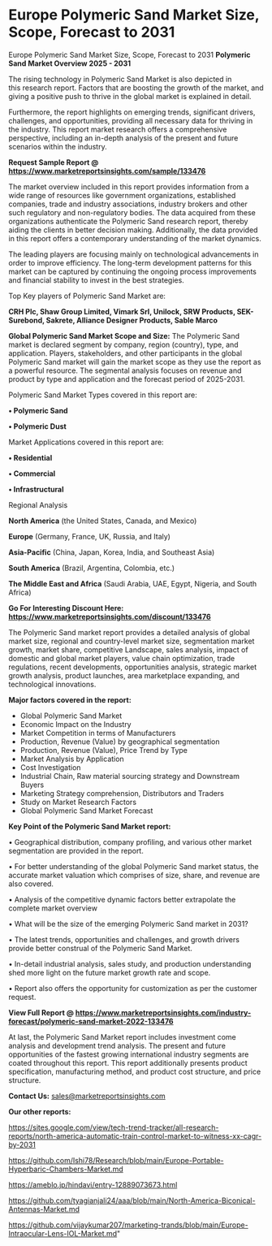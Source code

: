 # Europe Polymeric Sand Market Size, Scope, Forecast to 2031
Europe Polymeric Sand Market Size, Scope, Forecast to 2031
<Strong> Polymeric Sand Market Overview 2025 - 2031</strong>

The rising technology in Polymeric Sand Market is also depicted in this research report. Factors that are boosting the growth of the market, and giving a positive push to thrive in the global market is explained in detail.

Furthermore, the report highlights on emerging trends, significant drivers, challenges, and opportunities, providing all necessary data for thriving in the industry. This report market research offers a comprehensive perspective, including an in-depth analysis of the present and future scenarios within the industry.

<strong>Request Sample Report @ <a href=https://www.marketreportsinsights.com/sample/133476>https://www.marketreportsinsights.com/sample/133476</a></strong>

The market overview included in this report provides information from a wide range of resources like government organizations, established companies, trade and industry associations, industry brokers and other such regulatory and non-regulatory bodies. The data acquired from these organizations authenticate the Polymeric Sand research report, thereby aiding the clients in better decision making. Additionally, the data provided in this report offers a contemporary understanding of the market dynamics.

The leading players are focusing mainly on technological advancements in order to improve efficiency. The long-term development patterns for this market can be captured by continuing the ongoing process improvements and financial stability to invest in the best strategies.

Top Key players of Polymeric Sand Market are:

<strong>CRH Plc, Shaw Group Limited, Vimark Srl, Unilock, SRW Products, SEK-Surebond, Sakrete, Alliance Designer Products, Sable Marco</strong>

<strong><b>Global Polymeric Sand Market Scope and Size:</b></strong>
The Polymeric Sand market is declared segment by company, region (country), type, and application. Players, stakeholders, and other participants in the global Polymeric Sand market will gain the market scope as they use the report as a powerful resource. The segmental analysis focuses on revenue and product by type and application and the forecast period of 2025-2031.

Polymeric Sand Market Types covered in this report are:

<strong>• Polymeric Sand

• Polymeric Dust</strong>

Market Applications covered in this report are:

<strong>• Residential

• Commercial

• Infrastructural</strong> 

Regional Analysis

<strong>North America</strong> (the United States, Canada, and Mexico)

<strong>Europe</strong> (Germany, France, UK, Russia, and Italy)

<strong>Asia-Pacific</strong> (China, Japan, Korea, India, and Southeast Asia)

<strong>South America</strong> (Brazil, Argentina, Colombia, etc.)

<strong>The Middle East and Africa</strong> (Saudi Arabia, UAE, Egypt, Nigeria, and South Africa)

<strong>Go For Interesting Discount Here: <a href=https://www.marketreportsinsights.com/discount/133476>https://www.marketreportsinsights.com/discount/133476</a></strong>

The Polymeric Sand market report provides a detailed analysis of global market size, regional and country-level market size, segmentation market growth, market share, competitive Landscape, sales analysis, impact of domestic and global market players, value chain optimization, trade regulations, recent developments, opportunities analysis, strategic market growth analysis, product launches, area marketplace expanding, and technological innovations.

<strong><b>Major factors covered in the report:</b></strong>
<ul>
  <li>Global Polymeric Sand Market </li>
  <li>Economic Impact on the Industry</li>
  <li>Market Competition in terms of Manufacturers</li>
  <li>Production, Revenue (Value) by geographical segmentation</li>
  <li>Production, Revenue (Value), Price Trend by Type</li>
  <li>Market Analysis by Application</li>
  <li>Cost Investigation</li>
  <li>Industrial Chain, Raw material sourcing strategy and Downstream Buyers</li>
  <li>Marketing Strategy comprehension, Distributors and Traders</li>
  <li>Study on Market Research Factors</li>
  <li>Global Polymeric Sand Market Forecast</li>
</ul>

<strong><b>Key Point of the Polymeric Sand Market report:</b></strong>

• Geographical distribution, company profiling, and various other market segmentation are provided in the report.

• For better understanding of the global Polymeric Sand market status, the accurate market valuation which comprises of size, share, and revenue are also covered.

• Analysis of the competitive dynamic factors better extrapolate the complete market overview

• What will be the size of the emerging Polymeric Sand market in 2031?

• The latest trends, opportunities and challenges, and growth drivers provide better construal of the Polymeric Sand Market.

• In-detail industrial analysis, sales study, and production understanding shed more light on the future market growth rate and scope.

• Report also offers the opportunity for customization as per the customer request.

<strong><b>View Full Report @ <a href=https://www.marketreportsinsights.com/industry-forecast/polymeric-sand-market-2022-133476>https://www.marketreportsinsights.com/industry-forecast/polymeric-sand-market-2022-133476</a></b></strong>


At last, the Polymeric Sand Market report includes investment come analysis and development trend analysis. The present and future opportunities of the fastest growing international industry segments are coated throughout this report. This report additionally presents product specification, manufacturing method, and product cost structure, and price structure.

<strong>Contact Us:</strong>
sales@marketreportsinsights.com

<strong>Our other reports:</strong>

<a href=https://sites.google.com/view/tech-trend-tracker/all-research-reports/north-america-automatic-train-control-market-to-witness-xx-cagr-by-2031>https://sites.google.com/view/tech-trend-tracker/all-research-reports/north-america-automatic-train-control-market-to-witness-xx-cagr-by-2031</a>

<a href=https://github.com/Ishi78/Research/blob/main/Europe-Portable-Hyperbaric-Chambers-Market.md>https://github.com/Ishi78/Research/blob/main/Europe-Portable-Hyperbaric-Chambers-Market.md</a>

<a href=https://ameblo.jp/hindavi/entry-12889073673.html>https://ameblo.jp/hindavi/entry-12889073673.html</a>

<a href=https://github.com/tyagianjali24/aaa/blob/main/North-America-Biconical-Antennas-Market.md>https://github.com/tyagianjali24/aaa/blob/main/North-America-Biconical-Antennas-Market.md</a>

<a href=https://github.com/vijaykumar207/marketing-trands/blob/main/Europe-Intraocular-Lens-IOL-Market.md>https://github.com/vijaykumar207/marketing-trands/blob/main/Europe-Intraocular-Lens-IOL-Market.md</a>"
